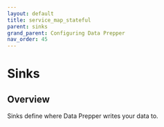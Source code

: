 ```yaml
---
layout: default
title: service_map_stateful
parent: sinks
grand_parent: Configuring Data Prepper
nav_order: 45
---
```


# Sinks

## Overview

Sinks define where Data Prepper writes your data to. 

<!---## Configuration

Content will be added to this section.

## Metrics

Content will be added to this section.--->